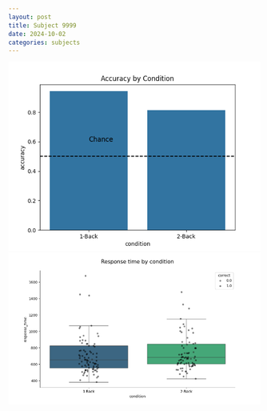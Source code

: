 ```yaml
---
layout: post
title: Subject 9999
date: 2024-10-02
categories: subjects
---
```


![](data/9999/run-1/9999_ATS_acc.png)
![](data/9999/run-1/9999_ATS_rt.png)
